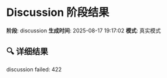# Discussion 阶段结果

**阶段**: discussion
**生成时间**: 2025-08-17 19:17:02
**模式**: 真实模式

## 🔍 详细结果

discussion failed: 422